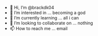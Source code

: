 - 👋 Hi, I’m @brackdk04
- 👀 I’m interested in ... becoming a god
- 🌱 I’m currently learning ... all i can 
- 💞️ I’m looking to collaborate on ... nothing
- 📫 How to reach me ... email

<!---
brackdk04/brackdk04 is a ✨ special ✨ repository because its `README.md` (this file) appears on your GitHub profile.
You can click the Preview link to take a look at your changes.
--->
